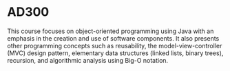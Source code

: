 # AD300
This course focuses on object-oriented programming using Java with an emphasis in the creation and use of software components.  It also presents other programming concepts such as reusability, the model-view-controller (MVC) design pattern, elementary data structures (linked lists, binary trees), recursion, and algorithmic analysis using Big-O notation.
